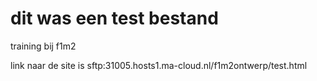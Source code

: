 # dit was een test bestand
training bij f1m2

link naar de site is
sftp:31005.hosts1.ma-cloud.nl/f1m2ontwerp/test.html